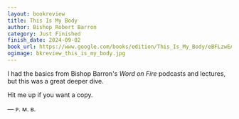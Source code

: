 ```yaml
---
layout: bookreview
title: This Is My Body
author: Bishop Robert Barron
category: Just Finished
finish_date: 2024-09-02
book_url: https://www.google.com/books/edition/This_Is_My_Body/eBFLzwEACAAJ?hl=en
ogimage: bkreview_this_is_my_body.jpg
---
```

I had the basics from Bishop Barron's *Word on Fire* podcasts and lectures, but this was a great deeper dive.

Hit me up if you want a copy.

— ᴘ. ᴍ. ʙ.